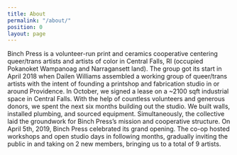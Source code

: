 ```yaml
---
title: About
permalink: "/about/"
position: 0
layout: page
---
```


Binch Press is a volunteer-run print and ceramics cooperative centering queer/trans artists and artists of color in Central Falls, RI (occupied Pokanoket Wampanoag and Narragansett land). The group got its start in April 2018 when Dailen Williams assembled a working group of queer/trans artists with the intent of founding a printshop and fabrication studio in or around Providence. In October, we signed a lease on a ~2100 sqft industrial space in Central Falls. With the help of countless volunteers and generous donors, we spent the next six months building out the studio. We built walls, installed plumbing, and sourced equipment. Simultaneously, the collective laid the groundwork for Binch Press’s mission and cooperative structure. On April 5th, 2019, Binch Press celebrated its grand opening. The co-op hosted workshops and open studio days in following months, gradually inviting the public in and taking on 2 new members, bringing us to a total of 9 artists.